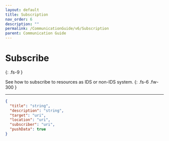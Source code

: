 ```yaml
---
layout: default
title: Subscription
nav_order: 6
description: ""
permalink: /CommunicationGuide/v6/Subscription
parent: Communication Guide
---
```


# Subscribe
{: .fs-9 }

See how to subscribe to resources as IDS or non-IDS system.
{: .fs-6 .fw-300 }

---

```json
{
  "title": "string",
  "description": "string",
  "target": "uri",
  "location": "uri",
  "subscriber": "uri",
  "pushData": true
}
```
